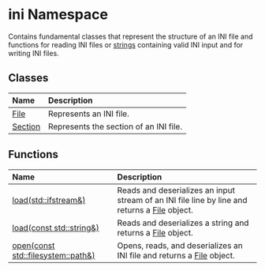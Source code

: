 # ini Namespace

Contains fundamental classes that represent the structure of an INI file and functions for reading INI files or [strings](https://en.cppreference.com/w/cpp/string/basic_string) containing valid INI input and for writing INI files.

## Classes

| Name                            | Description                            |
| :------------------------------ | :------------------------------------- |
| [File](./file/file.md)          | Represents an INI file.                |
| [Section](./section/section.md) | Represents the section of an INI file. |

## Functions

| Name | Description |
| :--- | :---------- |
| [load(std::ifstream&)](load.md#loadstdifstream) | Reads and deserializes an input stream of an INI file line by line and returns a [File](./file/file.md) object. |
| [load(const std::string&)](load.md#loadconst-stdstring) | Reads and deserializes a string and returns a [File](./file/file.md) object. |
| [open(const std::filesystem::path&)](open.md#openconst-stdfilesystempath) | Opens, reads, and deserializes an INI file and returns a [File](./file/file.md) object. |